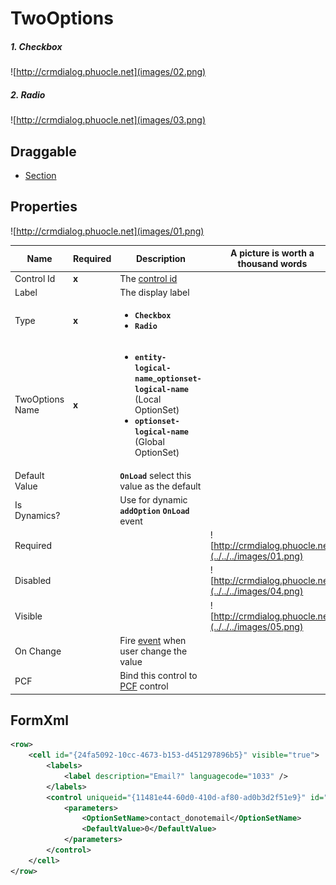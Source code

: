 # TwoOptions

##### 1. Checkbox

![http://crmdialog.phuocle.net](images/02.png)

##### 2. Radio

![http://crmdialog.phuocle.net](images/03.png)

## Draggable

- [Section](../../Section)

## Properties

![http://crmdialog.phuocle.net](images/01.png)

|Name|Required|Description|A picture is worth a thousand words
|-|-|-|-|
|Control Id|**x**|The [control id](../../../others/ControlId)
|Label||The display label
|Type|**x**|<ul><li>**```Checkbox```**</li><li>**```Radio```**</li></ul>
|TwoOptions Name|**x**|<ul><li>**```entity-logical-name```**_**```optionset-logical-name```** (Local OptionSet)</li><li>**```optionset-logical-name```** (Global OptionSet)</li></ul>
|Default Value||**```OnLoad```** select this value as the default
|Is Dynamics?||Use for dynamic **```addOption```** **```OnLoad```** event
|Required|||![http://crmdialog.phuocle.net](../../../images/01.png)
|Disabled|||![http://crmdialog.phuocle.net](../../../images/04.png)
|Visible|||![http://crmdialog.phuocle.net](../../../images/05.png)
|On Change||Fire [event](../../MetaData/Event) when user change the value
|PCF||Bind this control to [PCF](../../MetaData/PCF) control

## FormXml

```xml
<row>
    <cell id="{24fa5092-10cc-4673-b153-d451297896b5}" visible="true">
        <labels>
            <label description="Email?" languagecode="1033" />
        </labels>
        <control uniqueid="{11481e44-60d0-410d-af80-ad0b3d2f51e9}" id="pl_control_send_mail" classid="{B0C6723A-8503-4FD7-BB28-C8A06AC933C2}" isrequired="true" disabled="false" isunbound="true">
            <parameters>
                <OptionSetName>contact_donotemail</OptionSetName>
                <DefaultValue>0</DefaultValue>
            </parameters>
        </control>
    </cell>
</row>
```
